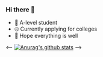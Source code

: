 


### Hi there 👋
- 🤔 A-level student 
- 🤐 Currently applying for colleges
- 🥳 Hope everything is well 

<--
[![Anurag's github stats](https://github-readme-stats.vercel.app/api?username=OOXXXX)](https://github.com/anuraghazra/github-readme-stats)
-->
<!--
**OOXXXX/OOXXXX** is a ✨ _special_ ✨ repository because its `README.md` (this file) appears on your GitHub profile.

Here are some ideas to get you started:

- 🔭 I’m currently working on ...
- 🌱 I’m currently learning ...
- 👯 I’m looking to collaborate on ...
- 🤔 I’m looking for help with ...
- 💬 Ask me about ...
- 📫 How to reach me: ...
- 😄 Pronouns: ...
- ⚡ Fun fact: ...
-->
